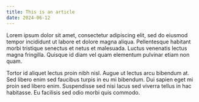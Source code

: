 ```yaml
---
title: This is an article
date: 2024-06-12
---
```


Lorem ipsum dolor sit amet, consectetur adipiscing elit, sed do eiusmod tempor incididunt ut labore et dolore magna aliqua. Pellentesque habitant morbi tristique senectus et netus et malesuada. Luctus venenatis lectus magna fringilla. Quisque id diam vel quam elementum pulvinar etiam non quam.

Tortor id aliquet lectus proin nibh nisl. Augue ut lectus arcu bibendum at. Sed libero enim sed faucibus turpis in eu mi bibendum. Dui sapien eget mi proin sed libero enim. Suspendisse sed nisi lacus sed viverra tellus in hac habitasse. Eu facilisis sed odio morbi quis commodo.